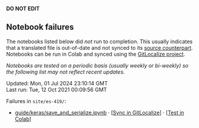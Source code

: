 __DO NOT EDIT__

## Notebook failures

The notebooks listed below did *not* run to completion. This usually indicates
that a translated file is out-of-date and not synced to its
[source counterpart](../en-snapshot/). Notebooks can be run in Colab and synced
using the [GitLocalize project](https://gitlocalize.com/tensorflow/docs-l10n).

*Notebooks are tested on a periodic basis (usually weekly or bi-weekly) so the
following list may not reflect recent updates.*

Updated: Mon, 01 Jul 2024 23:10:14 GMT<br/>
Last run: Tue, 12 Oct 2021 00:09:56 GMT

Failures in <code>site/es-419/</code>:

* [guide/keras/save_and_serialize.ipynb](https://github.com/tensorflow/docs-l10n/blob/master/site/es-419/guide/keras/save_and_serialize.ipynb) · [[Sync in GitLocalize](https://gitlocalize.com/repo/4592/es/site/en-snapshot/guide/keras/save_and_serialize.ipynb)] · [[Test in Colab](https://colab.research.google.com/github/tensorflow/docs-l10n/blob/master/site/es-419/guide/keras/save_and_serialize.ipynb)]

